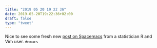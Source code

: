 ```yaml
---
title: "2019 05 20 19 22 36"
date: 2019-05-20T19:22:36+02:00
draft: false
type: "tweet"
---
```

Nice to see some fresh new [post on Spacemacs](https://www.brodrigues.co/blog/2019-05-19-spacemacs/) from a statistician R and Vim user. `#emacs`
